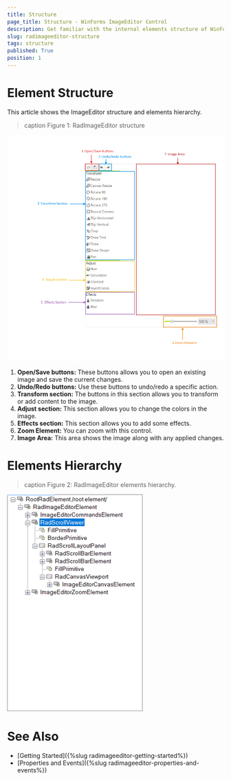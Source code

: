 ```yaml
---
title: Structure
page_title: Structure - WinForms ImageEditor Control
description: Get familiar with the internal elements structure of WinForms ImageEditor.
slug: radimageeditor-structure
tags: structure
published: True
position: 1
---
```



# Element Structure

This article shows the ImageEditor structure and elements hierarchy.

>caption Figure 1: RadImageEditor structure

![](images/image-editor-structure002.png)

1. __Open/Save buttons:__ These buttons allows you to open an existing image and save the current changes.  
2. __Undo/Redo buttons:__ Use these buttons to undo/redo a specific action.
3. __Transform section:__ The buttons in this section allows you to transform or add content to the image. 
4. __Adjust section:__ This section allows you to change the colors in the image. 
5. __Effects section:__ This section allows you to add some effects.
6. __Zoom Element:__ You can zoom with this control.
7. __Image Area:__ This area shows the image along with any applied changes. 

# Elements Hierarchy

>caption Figure 2: RadImageEditor elements hierarchy.

![](images/image-editor-structure001.png)


# See Also

* [Getting Started]({%slug radimageeditor-getting-started%})
* [Properties and Events]({%slug radimageeditor-properties-and-events%})